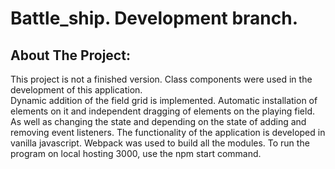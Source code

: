# Battle_ship. Development branch.

## About The Project:

This project is not a finished version. 
 Class components were used in the development of this application.  
Dynamic addition of the field grid is implemented. Automatic installation of elements on it and independent dragging of elements on the playing field.  As well as changing the state and depending on the state of adding and removing event listeners. 
The functionality of the application is developed in vanilla javascript. 
Webpack was used to build all the modules.
To run the program on local hosting 3000, use the npm start command.

